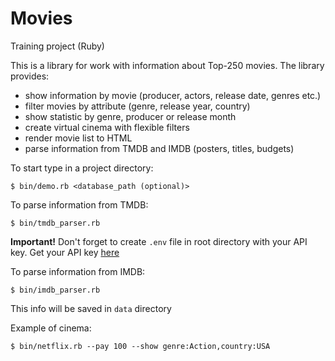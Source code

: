 # Movies

Training project (Ruby)

This is a library for work with information about Top-250 movies. The library provides:
* show information by movie (producer, actors, release date, genres etc.)
* filter movies by attribute (genre, release year, country)
* show statistic by genre, producer or release month
* create virtual cinema with flexible filters
* render movie list to HTML
* parse information from TMDB and IMDB (posters, titles, budgets)

To start type in a project directory:
```
$ bin/demo.rb <database_path (optional)>
```

To parse information from TMDB:
```
$ bin/tmdb_parser.rb
```
**Important!** Don't forget to create `.env` file in root directory with your API key. Get your API key [here](https://www.themoviedb.org/account)

To parse information from IMDB:
```
$ bin/imdb_parser.rb
```

This info will be saved in `data` directory

Example of cinema:
```
$ bin/netflix.rb --pay 100 --show genre:Action,country:USA
```
